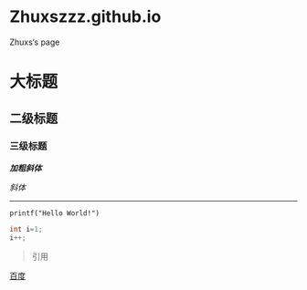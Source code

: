 # Zhuxszzz.github.io
Zhuxs‘s page

# 大标题
## 二级标题
### 三级标题

***加粗斜体***

*斜体*

---

`printf("Hello World!")`

```cpp
int i=1;
i++;

```

> 引用

[百度](https://www.baidu.com)

![]()
